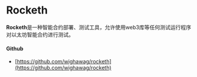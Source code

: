 # Rocketh

**Rocketh**是一种智能合约部署、测试工具，允许使用web3库等任何测试运行程序对以太坊智能合约进行测试。



#### Github

* [https://github.com/wighawag/rocketh](https://github.com/wighawag/rocketh)

